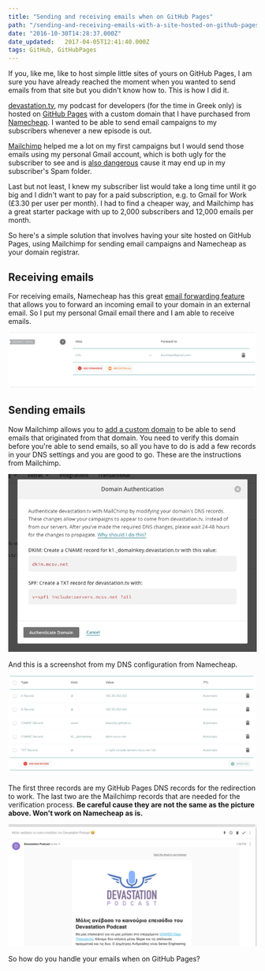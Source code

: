 ```yaml
---
title: "Sending and receiving emails when on GitHub Pages"
path: "/sending-and-receiving-emails-with-a-site-hosted-on-github-pages/"
date: "2016-10-30T14:28:37.000Z"
date_updated:   2017-04-05T12:41:40.000Z
tags: GitHub, GitHubPages
---
```


If you, like me, like to host simple little sites of yours on GitHub Pages, I am sure you have already reached the moment when you wanted to send emails from that site but you didn't know how to. This is how I did it.

[devastation.tv](http://devastation.tv), my podcast for developers (for the time in Greek only) is hosted on [GitHub Pages](https://github.com/kbariotis/devastation-podcast) with a custom domain that I have purchased from [Namecheap](https://namecheap.com). I wanted to be able to send email campaigns to my subscribers whenever a new episode is out.

[Mailchimp](https://mailchimp.com) helped me a lot on my first campaigns but I would send those emails using my personal Gmail account, which is both ugly for the subscriber to see and is [also dangerous](http://kb.mailchimp.com/accounts/email-authentication/about-dmarc?_ga=1.191860521.246269979.1477844435) cause it may end up in my subscriber's Spam folder.

Last but not least, I knew my subscriber list would take a long time until it go big and I didn't want to pay for a paid subscription, e.g. to Gmail for Work (£3.30 per user per month). I had to find a cheaper way, and Mailchimp has a great starter package with up to 2,000 subscribers and 12,000 emails per month.

So here's a simple solution that involves having your site hosted on GitHub Pages, using Mailchimp for sending email campaigns and Namecheap as your domain registrar.

## Receiving emails
For receiving emails, Namecheap has this great [email forwarding feature](https://www.namecheap.com/support/knowledgebase/article.aspx/308/76/how-can-i-set-up-free-email-forwarding-for-my-domain) that allows you to forward an incoming email to your domain in an external email. So I put my personal Gmail email there and I am able to receive emails.

![Hello](./images/Screen-Shot-2016-10-30-at-18-09-54.png)

## Sending emails
Now Mailchimp allows you to [add a custom domain](http://kb.mailchimp.com/accounts/email-authentication/set-up-custom-domain-authentication-dkim-and-spf) to be able to send emails that originated from that domain. You need to verify this domain before you're able to send emails, so all you have to do is add a few records in your DNS settings and you are good to go. These are the instructions from Mailchimp.

![](./images/Screen-Shot-2016-10-30-at-18-01-50.png)

And this is a screenshot from my DNS configuration from Namecheap.

![](./images/Screen-Shot-2016-10-30-at-18-06-05.png)

The first three records are my GitHub Pages DNS records for the redirection to work. The last two are the Mailchimp records that are needed for the verification process. **Be careful cause they are not the same as the picture above. Won't work on Namecheap as is.**

![](./images/Screen-Shot-2016-10-30-at-19-06-36.png)

So how do you handle your emails when on GitHub Pages?
